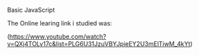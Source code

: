 Basic JavaScript 

The Online learing link i studied was:

(https://www.youtube.com/watch?v=QXj4TOLy17c&list=PLG6U31JzuVBYJpieEY2U3mElTiwM_4kYt)
